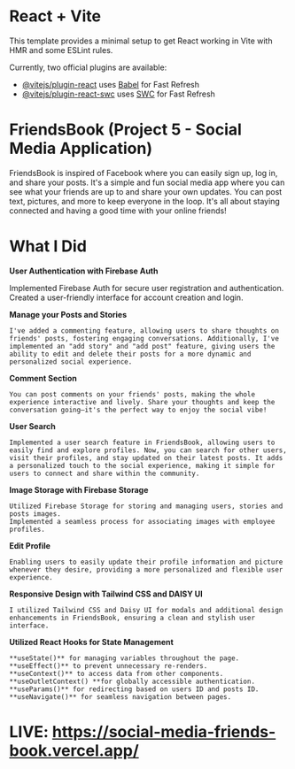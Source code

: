 # React + Vite

This template provides a minimal setup to get React working in Vite with HMR and some ESLint rules.

Currently, two official plugins are available:

- [@vitejs/plugin-react](https://github.com/vitejs/vite-plugin-react/blob/main/packages/plugin-react/README.md) uses [Babel](https://babeljs.io/) for Fast Refresh
- [@vitejs/plugin-react-swc](https://github.com/vitejs/vite-plugin-react-swc) uses [SWC](https://swc.rs/) for Fast Refresh

# FriendsBook (Project 5 - Social Media Application)

FriendsBook is inspired of Facebook where you can easily sign up, log in, and share your posts. It's a simple and fun social media app where you can see what your friends are up to and share your own updates. You can post text, pictures, and more to keep everyone in the loop. It's all about staying connected and having a good time with your online friends!

# What I Did

**User Authentication with Firebase Auth**

Implemented Firebase Auth for secure user registration and authentication.
Created a user-friendly interface for account creation and login.

**Manage your Posts and Stories**

    I've added a commenting feature, allowing users to share thoughts on friends' posts, fostering engaging conversations. Additionally, I've implemented an "add story" and "add post" feature, giving users the ability to edit and delete their posts for a more dynamic and personalized social experience.

**Comment Section**

    You can post comments on your friends' posts, making the whole experience interactive and lively. Share your thoughts and keep the conversation going—it's the perfect way to enjoy the social vibe!

**User Search**

    Implemented a user search feature in FriendsBook, allowing users to easily find and explore profiles. Now, you can search for other users, visit their profiles, and stay updated on their latest posts. It adds a personalized touch to the social experience, making it simple for users to connect and share within the community.

**Image Storage with Firebase Storage**

    Utilized Firebase Storage for storing and managing users, stories and posts images.
    Implemented a seamless process for associating images with employee profiles.

**Edit Profile**

    Enabling users to easily update their profile information and picture whenever they desire, providing a more personalized and flexible user experience.

**Responsive Design with Tailwind CSS and DAISY UI**

    I utilized Tailwind CSS and Daisy UI for modals and additional design enhancements in FriendsBook, ensuring a clean and stylish user interface.

**Utilized React Hooks for State Management**

    **useState()** for managing variables throughout the page.
    **useEffect()** to prevent unnecessary re-renders.
    **useContext()** to access data from other components.
    **useOutletContext() **for globally accessible authentication.
    **useParams()** for redirecting based on users ID and posts ID.
    **useNavigate()** for seamless navigation between pages.

# LIVE: https://social-media-friends-book.vercel.app/
